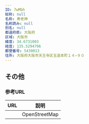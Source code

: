```yaml
---
ID: 7wMbh
総称: null
名称: 寿老神
名称読み: null
別名: null
都道府県: 大阪府
区域: 大阪市
緯度: 34.6731003
経度: 135.5294796
郵便番号: 5430013
住所: 大阪府大阪市天王寺区玉造本町１４−９０
---
```


## その他

### 参考URL

| URL | 説明          |
| --- | ------------- |
|     | OpenStreetMap |
